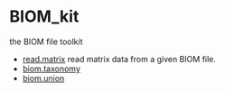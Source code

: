 # BIOM_kit

the BIOM file toolkit

+ [read.matrix](BIOM_kit/read.matrix.1) read matrix data from a given BIOM file.
+ [biom.taxonomy](BIOM_kit/biom.taxonomy.1) 
+ [biom.union](BIOM_kit/biom.union.1) 
